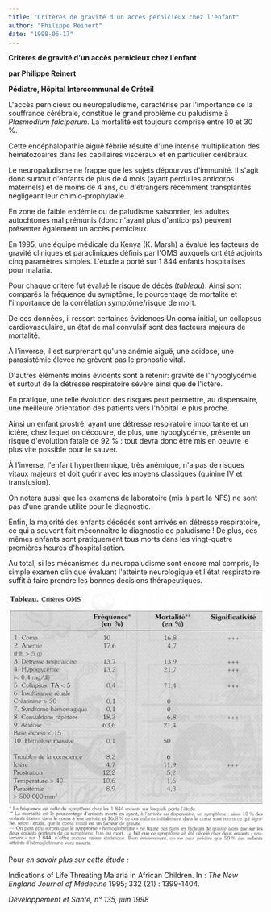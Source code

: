 ```yaml
---
title: "Critères de gravité d'un accès pernicieux chez l'enfant"
author: "Philippe Reinert"
date: "1998-06-17"
---
```


**Critères de gravité d'un accès pernicieux chez l'enfant**

**par Philippe Reinert**

**Pédiatre, Hôpital Intercommunal de Créteil**

L'accès pernicieux ou neuropaludisme, caractérise par l'importance de la souffrance cérébrale, constitue le grand problème du paludisme à *Plasmodium falciparum.* La mortalité est toujours comprise entre 10 et 30 %.

Cette encéphalopathie aiguë fébrile résulte d'une intense multiplication des hématozoaires dans les capillaires viscéraux et en particulier cérébraux.

Le neuropaludisme ne frappe que les sujets dépourvus d'immunité. Il s'agit donc surtout d'enfants de plus de 4 mois (ayant perdu les anticorps maternels) et de moins de 4 ans, ou d'étrangers récemment transplantés négligeant leur chimio-prophylaxie.

En zone de faible endémie ou de paludisme saisonnier, les adultes autochtones mal prémunis (donc n'ayant plus d'anticorps) peuvent présenter également un accès pernicieux.

En 1995, une équipe médicale du Kenya (K. Marsh) a évalué les facteurs de gravité cliniques et paracliniques définis par l'OMS auxquels ont été adjoints cinq paramètres simples. L'étude a porté sur 1 844 enfants hospitalisés pour malaria.

Pour chaque critère fut évalué le risque de décès (*tableau*). Ainsi sont comparés la fréquence du symptôme, le pourcentage de mortalité et l'importance de la corrélation symptôme/risque de mort.

De ces données, il ressort certaines évidences Un coma initial, un collapsus cardiovasculaire, un état de mal convulsif sont des facteurs majeurs de mortalité.

À l'inverse, il est surprenant qu'une anémie aiguë, une acidose, une parasistémie élevée ne grèvent pas le pronostic vital.

D'autres éléments moins évidents sont à retenir: gravité de l'hypoglycémie et surtout de la détresse respiratoire sévère ainsi que de l'ictère.

En pratique, une telle évolution des risques peut permettre, au dispensaire, une meilleure orientation des patients vers l'hôpital le plus proche.

Ainsi un enfant prostré, ayant une détresse respiratoire importante et un ictère, chez lequel on découvre, de plus, une hypoglycémie, présente un risque d'évolution fatale de 92 % : tout devra donc être mis en oeuvre le plus vite possible pour le sauver.

À l'inverse, l'enfant hyperthermique, très anémique, n'a pas de risques vitaux majeurs et doit guérir avec les moyens classiques (quinine IV et transfusion).

On notera aussi que les examens de laboratoire (mis à part la NFS) ne sont pas d'une grande utilité pour le diagnostic.

Enfin, la majorité des enfants décédés sont arrivés en détresse respiratoire, ce qui a souvent fait méconnaître le diagnostic de paludisme ! De plus, ces mêmes enfants sont pratiquement tous morts dans les vingt-quatre premières heures d'hospitalisation.

Au total, si les mécanismes du neuropaludisme sont encore mal compris, le simple examen clinique évaluant l'atteinte neurologique et l'état respiratoire suffit à faire prendre les bonnes décisions thérapeutiques.

![](i786-1.jpg)

Pour *en savoir plus sur cette étude :*

Indications of Life Threating Malaria in African Children. In : *The New England Journal of* *Médecine* 1995; 332 (21) : 1399-1404.

*Développement et Santé, n° 135, juin 1998*
